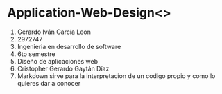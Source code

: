 # Application-Web-Design<>

1. Gerardo Iván García Leon
2.  2972747
3. Ingenieria en desarrollo de software
4. 6to semestre
5. Diseño de aplicaciones web
6. Cristopher Gerardo Gaytán Díaz
7. Markdown sirve para la interpretacion de un codigo propio y como lo quieres dar a conocer
